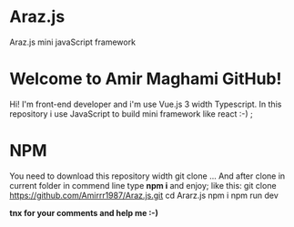 # Araz.js
Araz.js mini javaScript framework

# Welcome to Amir Maghami GitHub!

Hi! I'm front-end developer and i'm use Vue.js 3 width Typescript.
In this repository i use JavaScript to build mini framework like react :-) ;


# NPM

You need to download this repository width git clone ...
And after clone in current folder in commend line type **npm i** and enjoy;
like this: 
git clone https://github.com/Amirrr1987/Araz.js.git
cd Ararz.js
npm i
npm run dev

**tnx for your comments and help me :-)**

